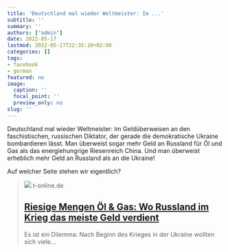 ```yaml
---
title: 'Deutschland mal wieder Weltmeister: Im ...'
subtitle: ''
summary: ''
authors: ["admin"]
date: 2022-05-17
lastmod: 2022-05-17T22:35:10+02:00
categories: []
tags:
- facebook
- german
featured: no
image:
  caption: ''
  focal_point: ''
  preview_only: no
slug: ''
---
```

Deutschland mal wieder Weltmeister: Im Geldüberweisen an den faschistischen, russischen Diktator, der gerade die demokratische Ukraine bombardieren lässt. Man überweist sogar mehr Geld an Russland für Öl und Gas als das energiehungrige Riesenreich China. Und man überweist erheblich mehr Geld an Russland als an die Ukraine!

Auf welcher Seite stehen wir eigentlich?
> [![](https://images.t-online.de/2022/06/92325088v2/0x0:1920x1080/fit-in/1800x0/image.jpg)](https://www.t-online.de/finanzen/id_92182672/63-milliarden-euro-in-diesen-haefen-landet-das-meiste-russische-gas-und-oel.html)
> t-online.de
> ## [Riesige Mengen Öl & Gas: Wo Russland im Krieg das meiste Geld verdient](https://www.t-online.de/finanzen/id_92182672/63-milliarden-euro-in-diesen-haefen-landet-das-meiste-russische-gas-und-oel.html)
>
>Es ist ein Dilemma: Nach Beginn des Krieges in der Ukraine wollten sich viele...



